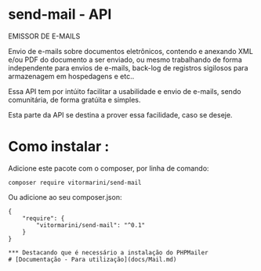 # send-mail - API
EMISSOR DE E-MAILS


Envio de e-mails sobre documentos eletrônicos, contendo e anexando XML e/ou PDF do documento a ser enviado, ou mesmo trabalhando de forma independente para envios de e-mails, back-log de registros sigilosos para armazenagem em hospedagens e etc..

Essa API tem por intúito facilitar a usabilidade e envio de e-mails, sendo comunitária, de forma gratúita e simples.

Esta parte da API se destina a prover essa facilidade, caso se deseje.


# Como instalar :

Adicione este pacote com o composer, por linha de comando:
```
composer require vitormarini/send-mail
```

Ou adicione ao seu composer.json:
```
{
    "require": {
    	"vitormarini/send-mail": "^0.1"
    }
}

*** Destacando que é necessário a instalação do PHPMailer
# [Documentação - Para utilização](docs/Mail.md)
```
